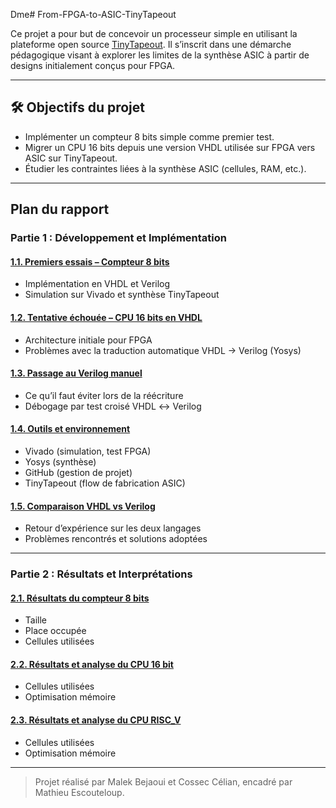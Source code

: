 Dme# From-FPGA-to-ASIC-TinyTapeout

Ce projet a pour but de concevoir un processeur simple en utilisant la plateforme open source [TinyTapeout](https://tinytapeout.com/). Il s’inscrit dans une démarche pédagogique visant à explorer les limites de la synthèse ASIC à partir de designs initialement conçus pour FPGA.

---

## 🛠 Objectifs du projet

- Implémenter un compteur 8 bits simple comme premier test.
- Migrer un CPU 16 bits depuis une version VHDL utilisée sur FPGA vers ASIC sur TinyTapeout.
- Étudier les contraintes liées à la synthèse ASIC (cellules, RAM, etc.).

---

## Plan du rapport

### Partie 1 : Développement et Implémentation

#### [1.1. Premiers essais – Compteur 8 bits](https://github.com/Maleek-Bejaoui/From-FPGA-to-ASIC-TinyTapeout/blob/main/subSection/Compteur8_bit.md)
- Implémentation en VHDL et Verilog
- Simulation sur Vivado et synthèse TinyTapeout

#### [1.2. Tentative échouée – CPU 16 bits en VHDL](https://github.com/Maleek-Bejaoui/From-FPGA-to-ASIC-TinyTapeout/blob/main/subSection/READme1-2.md)
- Architecture initiale pour FPGA
- Problèmes avec la traduction automatique VHDL → Verilog (Yosys)

#### [1.3. Passage au Verilog manuel](https://github.com/Maleek-Bejaoui/From-FPGA-to-ASIC-TinyTapeout/blob/main/subSection/READme1-3.md)
- Ce qu’il faut éviter lors de la réécriture
- Débogage par test croisé VHDL ↔ Verilog

#### [1.4. Outils et environnement](https://github.com/Maleek-Bejaoui/From-FPGA-to-ASIC-TinyTapeout/blob/main/subSection/READme1-4.md)
- Vivado (simulation, test FPGA)
- Yosys (synthèse)
- GitHub (gestion de projet)
- TinyTapeout (flow de fabrication ASIC)

#### [1.5. Comparaison VHDL vs Verilog](https://github.com/Maleek-Bejaoui/From-FPGA-to-ASIC-TinyTapeout/blob/main/subSection/READme1-5.md)
- Retour d’expérience sur les deux langages
- Problèmes rencontrés et solutions adoptées

---

### Partie 2 : Résultats et Interprétations

#### [2.1. Résultats du compteur 8 bits](https://github.com/Maleek-Bejaoui/From-FPGA-to-ASIC-TinyTapeout/blob/main/subSection/READme2-1.md)
  - Taille
  - Place occupée
  - Cellules utilisées

#### [2.2. Résultats et analyse du CPU 16 bit](https://github.com/Maleek-Bejaoui/From-FPGA-to-ASIC-TinyTapeout/blob/main/subSection/READme2-2.md)
- Cellules utilisées
- Optimisation mémoire

#### [2.3. Résultats et analyse du CPU RISC_V](https://github.com/Maleek-Bejaoui/From-FPGA-to-ASIC-TinyTapeout/blob/main/subSection/READme2-3.md)
- Cellules utilisées
- Optimisation mémoire


---

> Projet réalisé par Malek Bejaoui et Cossec Célian, encadré par Mathieu Escouteloup.

